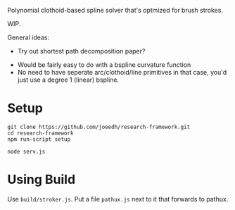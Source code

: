 Polynomial clothoid-based spline solver that's
optmized for brush strokes.

WIP.

General ideas:
* Try out shortest path decomposition paper?
 - Would be fairly easy to do with a bspline curvature function
 - No need to have seperate arc/clothoid/line primitives in that
   case, you'd just use a degree 1 (linear) bspline.

# Setup

```
git clone https://github.com/joeedh/research-framework.git
cd research-framework
npm run-script setup

node serv.js
```

# Using Build

Use `build/stroker.js`.
Put a file `pathux.js` next to it that
forwards to pathux.
